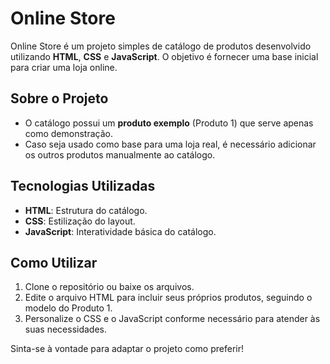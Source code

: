# Online Store

Online Store é um projeto simples de catálogo de produtos desenvolvido utilizando **HTML**, **CSS** e **JavaScript**. O objetivo é fornecer uma base inicial para criar uma loja online.

## Sobre o Projeto

- O catálogo possui um **produto exemplo** (Produto 1) que serve apenas como demonstração.
- Caso seja usado como base para uma loja real, é necessário adicionar os outros produtos manualmente ao catálogo.

## Tecnologias Utilizadas

- **HTML**: Estrutura do catálogo.
- **CSS**: Estilização do layout.
- **JavaScript**: Interatividade básica do catálogo.

## Como Utilizar

1. Clone o repositório ou baixe os arquivos.
2. Edite o arquivo HTML para incluir seus próprios produtos, seguindo o modelo do Produto 1.
3. Personalize o CSS e o JavaScript conforme necessário para atender às suas necessidades.

Sinta-se à vontade para adaptar o projeto como preferir!
